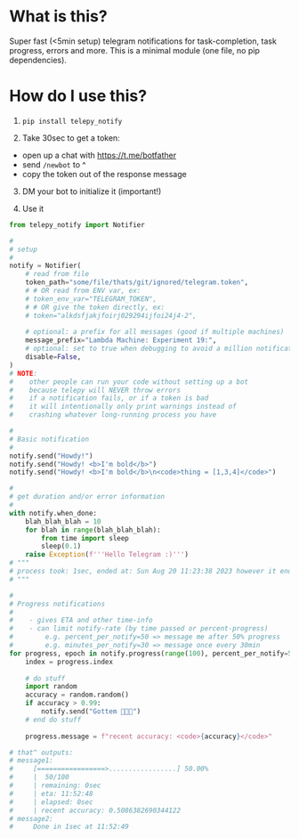 # What is this?

Super fast (<5min setup) telegram notifications for task-completion, task progress, errors and more. This is a minimal module (one file, no pip dependencies).

# How do I use this?

1. `pip install telepy_notify`

2. Take 30sec to get a token:
  - open up a chat with https://t.me/botfather
  - send `/newbot` to ^
  - copy the token out of the response message

3. DM your bot to initialize it (important!)

4. Use it

```python
from telepy_notify import Notifier

# 
# setup
# 
notify = Notifier(
    # read from file
    token_path="some/file/thats/git/ignored/telegram.token",
    # # OR read from ENV var, ex:
    # token_env_var="TELEGRAM_TOKEN",
    # # OR give the token directly, ex:
    # token="alkdsfjakjfoirj029294ijfoi24j4-2",
    
    # optional: a prefix for all messages (good if multiple machines)
    message_prefix="Lambda Machine: Experiment 19:",
    # optional: set to true when debugging to avoid a million notifications
    disable=False,
)
# NOTE:
#    other people can run your code without setting up a bot
#    because telepy will NEVER throw errors 
#    if a notification fails, or if a token is bad
#    it will intentionally only print warnings instead of
#    crashing whatever long-running process you have

# 
# Basic notification
# 
notify.send("Howdy!")
notify.send("Howdy! <b>I'm bold</b>")
notify.send("Howdy! <b>I'm bold</b>\n<code>thing = [1,3,4]</code>")

# 
# get duration and/or error information
# 
with notify.when_done:
    blah_blah_blah = 10
    for blah in range(blah_blah_blah):
        from time import sleep
        sleep(0.1)
    raise Exception(f'''Hello Telegram :)''')
# """
# process took: 1sec, ended at: Sun Aug 20 11:23:38 2023 however it ended with an error: Exception('Hello Telegram :)')
# """

# 
# Progress notifications
# 
#    - gives ETA and other time-info
#    - can limit notify-rate (by time passed or percent-progress)
#        e.g. percent_per_notify=50 => message me after 50% progress
#        e.g. minutes_per_notify=30 => message once every 30min
for progress, epoch in notify.progress(range(100), percent_per_notify=50, minutes_per_notify=30):
    index = progress.index
    
    # do stuff
    import random
    accuracy = random.random()
    if accuracy > 0.99:
        notify.send("Gottem 🎉🎉🎉")
    # end do stuff
    
    progress.message = f"recent accuracy: <code>{accuracy}</code>"

# that^ outputs:
# message1:
#     [=================>.................] 50.00% 
#     |  50/100 
#     | remaining: 0sec 
#     | eta: 11:52:48 
#     | elapsed: 0sec 
#     | recent accuracy: 0.5086382690344122
# message2:
#     Done in 1sec at 11:52:49


```
